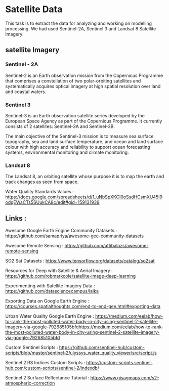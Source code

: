 # Satellite Data

This task is to extract the data for analyzing and working on modelling processing. We had used Sentinel-2A, Sentinel 3 and Landsat 8 Satellite Imagery.

## satellite Imagery

### Sentinel - 2A

Sentinel-2 is an Earth observation mission from the Copernicus Programme that comprises a constellation of two polar-orbiting satellites and systematically acquires optical imagery at high spatial resolution over land and coastal waters. 

### Sentinel 3

Sentinel-3 is an Earth observation satellite series developed by the European Space Agency as part of the Copernicus Programme. It currently consists of 2 satellites: Sentinel-3A and Sentinel-3B. 

The main objective of the Sentinel-3 mission is to measure sea surface topography, sea and land surface temperature, and ocean and land surface colour with high accuracy and reliability to support ocean forecasting systems, environmental monitoring and climate monitoring.

### Landsat 8

The Landsat 8, an orbiting satellite whose purpose it is to map the earth and track changes as seen from space. 

Water Quality Standards Values : https://docs.google.com/spreadsheets/d/1_uNbSpXKCI0oSsdHCsmXU45I9odqEWaCTs5SUukCA8c/edit#gid=159131939


## Links :

Awesome Google Earth Engine Community Datasets : https://github.com/samapriya/awesome-gee-community-datasets

Awesome Remote Sensing : https://github.com/attibalazs/awesome-remote-sensing

SO2 Sat Datasets : https://www.tensorflow.org/datasets/catalog/so2sat

Resources for Deep with Satellite & Aerial Imagery : https://github.com/robmarkcole/satellite-image-deep-learning

Experimenting with Satellite Imagery Data : https://github.com/datasciencecampus/laika

Exporting Data on Google Earth Engine : https://courses.spatialthoughts.com/end-to-end-gee.html#exporting-data

Urban Water Quality Google Earth Engine : https://medium.com/eelab/how-to-rank-the-most-polluted-water-body-in-city-using-sentinel-2-satellite-imagery-via-google-792685105bfdhttps://medium.com/eelab/how-to-rank-the-most-polluted-water-body-in-city-using-sentinel-2-satellite-imagery-via-google-792685105bfd

Custom Sentinel Scripts : https://github.com/sentinel-hub/custom-scripts/blob/master/sentinel-2/ulyssys_water_quality_viewer/src/script.js

Sentinel 2 RS Indices Custom Scripts : https://custom-scripts.sentinel-hub.com/custom-scripts/sentinel-2/indexdb/

Sentinel 2 Surface Reflectance Tutorial : https://www.gisagmaps.com/s2-atmospheric-correction
